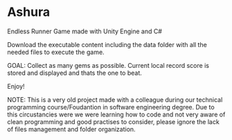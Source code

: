 # Ashura
Endless Runner Game made with Unity Engine and C#

Download the executable content including the data folder with all the needed files to execute the game. 

GOAL: Collect as many gems as possible. Current local record score is stored and displayed and thats the one to beat.  

Enjoy! 

NOTE: This is a very old project made with a colleague during our technical programming course/Foudantion in software engineering degree. 
Due to this circustancies were we were learning how to code and not very aware of clean programming and good practises to consider, please ignore the lack of files management and folder organization.
